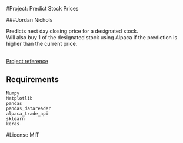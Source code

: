 #Project: Predict Stock Prices

###Jordan Nichols

Predicts next day closing price for a designated stock.
<br />Will also buy 1 of the designated stock using Alpaca if the prediction is higher than the current price.

<br />[Project reference](https://www.youtube.com/watch?v=PuZY9q-aKLw)

## Requirements
```
Numpy
Matplotlib
pandas
pandas_datareader
alpaca_trade_api
sklearn
keras

```

#License
MIT

